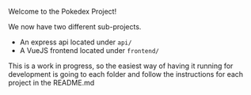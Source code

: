 Welcome to the Pokedex Project!

We now have two different sub-projects.
- An express api located under `api/`
- A VueJS frontend located under `frontend/`

This is a work in progress, so the easiest way of having it running for development is going to each folder and follow the instructions for each project in the README.md
